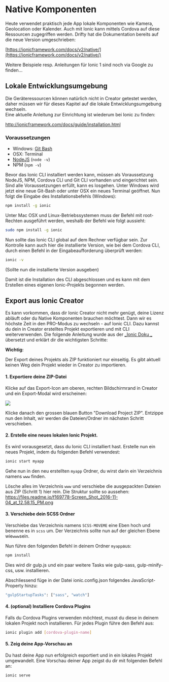 # Native Komponenten

Heute verwendet praktisch jede App lokale Komponenten wie Kamera, Geolocation oder Kalender. Auch mit Ionic kann mittels Cordova auf diese Ressourcen zugegriffen werden. Drifty hat die Dokumentation bereits auf die neue Version umgeschrieben:

[https://ionicframework.com/docs/v2/native/](https://ionicframework.com/docs/v2/native/)

Weitere Beispiele resp. Anleitungen für Ionic 1 sind noch via Google zu finden...

## Lokale Entwicklungsumgebung

Die Geräteressourcen können natürlich nicht in Creator getestet werden, daher müssen wir für dieses Kapitel auf die lokale Entwicklungsumgebung wechseln.  
Eine aktuelle Anleitung zur Einrichtung ist wiederum bei Ionic zu finden:

[http://ionicframework.com/docs/guide/installation.html     
](http://ionicframework.com/docs/guide/installation.html)

### Voraussetzungen

* Windows: [Git Bash](https://git-for-windows.github.io/)
* OSX: Terminal
* [NodeJS](https://nodejs.org/en/) \(`node -v`\)
* NPM \(`npm -v`\)

Bevor das Ionic CLI installiert werden kann, müssen als Voraussetzung NodeJS, NPM, Cordova CLI und Git CLI vorhanden und eingerichtet sein.  
Sind alle Voraussetzungen erfüllt, kann es losgehen. Unter Windows wird jetzt eine neue Git-Bash oder unter OSX ein neues Terminal geöffnet. Nun folgt die Eingabe des Installationsbefehls \(Windows\):

```bash
npm install -g ionic
```

Unter Mac OSX und Linux-Betriebssystemen muss der Befehl mit root-Rechten ausgeführt werden, weshalb der Befehl wie folgt aussieht:

```bash
sudo npm install -g ionic
```

Nun sollte das Ionic CLI global auf dem Rechner verfügbar sein. Zur Kontrolle kann auch hier die installierte Version, wie bei dem Cordova CLI, durch einen Befehl in der Eingabeaufforderung überprüft werden:

```bash
ionic -v
```

\(Sollte nun die installierte Version ausgeben\)

Damit ist die Installation des CLI abgeschlossen und es kann mit dem Erstellen eines eigenen Ionic-Projekts begonnen werden.



## Export aus Ionic Creator

Es kann vorkommen, dass dir Ionic Creator nicht mehr genügt, deine Lizenz abläuft oder du Native Komponenten brauchen möchtest. Dann wir es höchste Zeit in den PRO-Modus zu wechseln - auf Ionic CLI. Dazu kannst du dein in Creator erstelltes Projekt exportieren und mit CLI weiterverwenden. Die folgende Anleitung wurde aus der [_Ionic Doku _](http://docs.usecreator.com/docs/zip-export-an-ionic-project) übersetzt und erklärt dir die wichtigsten Schritte:

**Wichtig:** 

Der Export deines Projekts als ZIP funktioniert nur einseitig. Es gibt aktuell keinen Weg dein Projekt wieder in Creator zu importieren.

#### 1. Exportiere deine ZIP-Datei

Klicke auf das Export-Icon am oberen, rechten Bildschirmrand in Creator und ein Export-Modal wird erscheinen:

![](https://files.readme.io/66d807c-Screen_Shot_2016-11-04_at_12.44.38_PM.png)

Klicke danach den grossen blauen Button "Download Project ZIP". Entzippe nun den Inhalt, wir werden die Dateien/Ordner im nächsten Schritt verschieben.

#### 2. Erstelle eine neues lokalen Ionic Projekt.

Es wird vorausgesetzt, dass du Ionic CLI installiert hast. Erstelle nun ein neues Projekt, indem du folgenden Befehl verwendest:

```bash
ionic start myapp
```

Gehe nun in den neu erstellten ```myapp``` Ordner, du wirst darin ein Verzeichnis namens ```www``` finden.

Lösche alles im Verzeichnis ```www``` und verschiebe die ausgepackten Dateien aus ZIP (Schritt 1) hier rein. Die Struktur sollte so aussehen:
https://files.readme.io/f169778-Screen_Shot_2016-11-04_at_12.58.15_PM.png

#### 3. Verschiebe dein SCSS Ordner
Verschiebe das Verzeichnis namens ```SCSS-MOVEME``` eine Eben hoch und benenne es in ```scss``` um. Der Verzeichnis sollte nun auf der gleichen Ebene wie```www```sein.

Nun führe den folgenden Befehl in deinem Ordner ```myapp```aus:

```bash
npm install 
```
Dies wird dir gulp.js und ein paar weitere Tasks wie gulp-sass, gulp-minify-css, usw. installieren.

Abschliessend füge in der Datei ionic.config.json folgendes JavaScript-Property hinzu:
```bash
"gulpStartupTasks": ["sass", "watch"]
```


#### 4. (optional) Installiere Cordova Plugins
Falls du Cordova Plugins verwenden möchtest, musst du diese in deinem lokalen Projekt noch installieren. Für jedes Plugin führe den Befehl aus:
```bash
ionic plugin add [cordova-plugin-name]
```

#### 5. Zeig deine App-Vorschau an
Du hast deine App nun erfolgreich exportiert und in ein lokales Projekt umgewandelt. Eine Vorschau deiner App zeigst du dir mit folgenden Befehl an:
```bash
ionic serve
```










